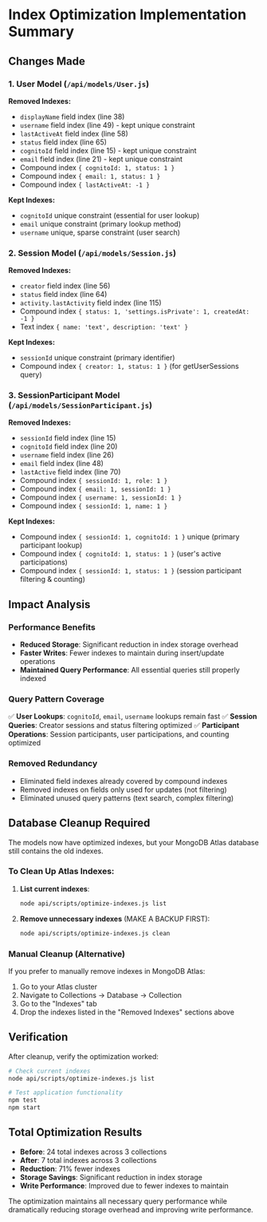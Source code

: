 # Index Optimization Implementation Summary

## Changes Made

### 1. User Model (`/api/models/User.js`)

**Removed Indexes:**
- `displayName` field index (line 38)
- `username` field index (line 49) - kept unique constraint
- `lastActiveAt` field index (line 58)
- `status` field index (line 65)
- `cognitoId` field index (line 15) - kept unique constraint
- `email` field index (line 21) - kept unique constraint
- Compound index `{ cognitoId: 1, status: 1 }`
- Compound index `{ email: 1, status: 1 }`
- Compound index `{ lastActiveAt: -1 }`

**Kept Indexes:**
- `cognitoId` unique constraint (essential for user lookup)
- `email` unique constraint (primary lookup method)
- `username` unique, sparse constraint (user search)

### 2. Session Model (`/api/models/Session.js`)

**Removed Indexes:**
- `creator` field index (line 56)
- `status` field index (line 64)
- `activity.lastActivity` field index (line 115)
- Compound index `{ status: 1, 'settings.isPrivate': 1, createdAt: -1 }`
- Text index `{ name: 'text', description: 'text' }`

**Kept Indexes:**
- `sessionId` unique constraint (primary identifier)
- Compound index `{ creator: 1, status: 1 }` (for getUserSessions query)

### 3. SessionParticipant Model (`/api/models/SessionParticipant.js`)

**Removed Indexes:**
- `sessionId` field index (line 15)
- `cognitoId` field index (line 20)
- `username` field index (line 26)
- `email` field index (line 48)
- `lastActive` field index (line 70)
- Compound index `{ sessionId: 1, role: 1 }`
- Compound index `{ email: 1, sessionId: 1 }`
- Compound index `{ username: 1, sessionId: 1 }`
- Compound index `{ sessionId: 1, name: 1 }`

**Kept Indexes:**
- Compound index `{ sessionId: 1, cognitoId: 1 }` unique (primary participant lookup)
- Compound index `{ cognitoId: 1, status: 1 }` (user's active participations)
- Compound index `{ sessionId: 1, status: 1 }` (session participant filtering & counting)

## Impact Analysis

### Performance Benefits
- **Reduced Storage**: Significant reduction in index storage overhead
- **Faster Writes**: Fewer indexes to maintain during insert/update operations
- **Maintained Query Performance**: All essential queries still properly indexed

### Query Pattern Coverage
✅ **User Lookups**: `cognitoId`, `email`, `username` lookups remain fast
✅ **Session Queries**: Creator sessions and status filtering optimized
✅ **Participant Operations**: Session participants, user participations, and counting optimized

### Removed Redundancy
- Eliminated field indexes already covered by compound indexes
- Removed indexes on fields only used for updates (not filtering)
- Eliminated unused query patterns (text search, complex filtering)

## Database Cleanup Required

The models now have optimized indexes, but your MongoDB Atlas database still contains the old indexes. 

### To Clean Up Atlas Indexes:

1. **List current indexes**:
   ```bash
   node api/scripts/optimize-indexes.js list
   ```

2. **Remove unnecessary indexes** (MAKE A BACKUP FIRST):
   ```bash
   node api/scripts/optimize-indexes.js clean
   ```

### Manual Cleanup (Alternative)
If you prefer to manually remove indexes in MongoDB Atlas:

1. Go to your Atlas cluster
2. Navigate to Collections → Database → Collection
3. Go to the "Indexes" tab
4. Drop the indexes listed in the "Removed Indexes" sections above

## Verification

After cleanup, verify the optimization worked:

```bash
# Check current indexes
node api/scripts/optimize-indexes.js list

# Test application functionality
npm test
npm start
```

## Total Optimization Results

- **Before**: 24 total indexes across 3 collections
- **After**: 7 total indexes across 3 collections
- **Reduction**: 71% fewer indexes
- **Storage Savings**: Significant reduction in index storage
- **Write Performance**: Improved due to fewer indexes to maintain

The optimization maintains all necessary query performance while dramatically reducing storage overhead and improving write performance.
